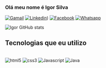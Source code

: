 ### Olá meu nome é Igor Silva

[![Gamail](https://img.shields.io/badge/Gmail-D14836?style=for-the-badge&logo=gmail&logoColor=white)](https://igoroliveiradasilva19@gmail.com)
[![Linkedin](https://img.shields.io/badge/LinkedIn-0077B5?style=for-the-badge&logo=linkedin&logoColor=white
)](https://www.linkedin.com/in/igoroliveirasilva/))
[![Facebook](https://img.shields.io/badge/Facebook-1877F2?style=for-the-badge&logo=facebook&logoColor=white)](https://www.facebook.com/IgorOliv20)
[![Whatsapp](https://img.shields.io/badge/WhatsApp-25D366?style=for-the-badge&logo=whatsapp&logoColor=white)](https://wa.me/5551990112638)

![Igor GitHub stats](https://github-readme-stats.vercel.app/api?username=igoroliveirasilva&show_icons=true&theme=radical)

## Tecnologias que eu utilizo
<div style="display: inline_block"><br/>

<img align="center" alt="html5" src="https://img.shields.io/badge/HTML5-E34F26?style=for-the-badge&logo=html5&logoColor=white">
<img align="center" alt="css3" src="https://img.shields.io/badge/CSS-239120?&style=for-the-badge&logo=css3&logoColor=white">
<img align="center" alt="Javascript" src="https://img.shields.io/badge/JavaScript-F7DF1E?style=for-the-badge&logo=javascript&logoColor=black">
<img align="center" alt="Java" src="https://img.shields.io/badge/Java-ED8B00?style=for-the-badge&logo=java&logoColor=white">
    
</div>
